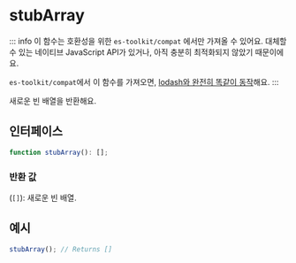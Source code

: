 # stubArray

::: info
이 함수는 호환성을 위한 `es-toolkit/compat` 에서만 가져올 수 있어요. 대체할 수 있는 네이티브 JavaScript API가 있거나, 아직 충분히 최적화되지 않았기 때문이에요.

`es-toolkit/compat`에서 이 함수를 가져오면, [lodash와 완전히 똑같이 동작](../../../compatibility.md)해요.
:::

새로운 빈 배열을 반환해요.

## 인터페이스

```typescript
function stubArray(): [];
```

### 반환 값

(`[]`): 새로운 빈 배열.

## 예시

```typescript
stubArray(); // Returns []
```
